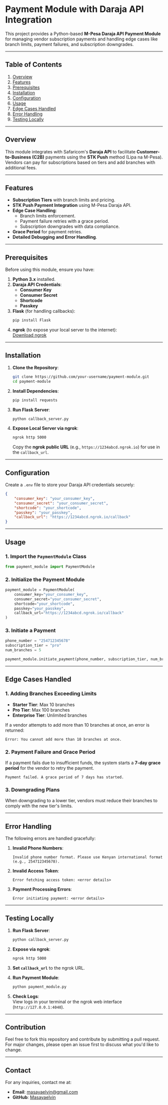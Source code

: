 # Payment Module with Daraja API Integration

This project provides a Python-based **M-Pesa Daraja API Payment Module** for managing vendor subscription payments and handling edge cases like branch limits, payment failures, and subscription downgrades.

---

## Table of Contents

1. [Overview](#overview)  
2. [Features](#features)  
3. [Prerequisites](#prerequisites)  
4. [Installation](#installation)  
5. [Configuration](#configuration)  
6. [Usage](#usage)  
7. [Edge Cases Handled](#edge-cases-handled)  
8. [Error Handling](#error-handling)  
9. [Testing Locally](#testing-locally)  
---

## Overview

This module integrates with Safaricom's **Daraja API** to facilitate **Customer-to-Business (C2B)** payments using the **STK Push** method (Lipa na M-Pesa). Vendors can pay for subscriptions based on tiers and add branches with additional fees.

---

## Features

- **Subscription Tiers** with branch limits and pricing.
- **STK Push Payment Integration** using M-Pesa Daraja API.
- **Edge Case Handling**:
  - Branch limits enforcement.
  - Payment failure retries with a grace period.
  - Subscription downgrades with data compliance.
- **Grace Period** for payment retries.
- **Detailed Debugging and Error Handling**.

---

## Prerequisites

Before using this module, ensure you have:

1. **Python 3.x** installed.  
2. **Daraja API Credentials**:
   - **Consumer Key**
   - **Consumer Secret**
   - **Shortcode**
   - **Passkey**
3. **Flask** (for handling callbacks):  
   ```bash
   pip install Flask
   ```
4. **ngrok** (to expose your local server to the internet):  
   [Download ngrok](https://ngrok.com/download)

---

## Installation

1. **Clone the Repository**:

   ```bash
   git clone https://github.com/your-username/payment-module.git
   cd payment-module
   ```

2. **Install Dependencies**:

   ```bash
   pip install requests
   ```

3. **Run Flask Server**:

   ```bash
   python callback_server.py
   ```

4. **Expose Local Server via ngrok**:

   ```bash
   ngrok http 5000
   ```

   Copy the **ngrok public URL** (e.g., `https://1234abcd.ngrok.io`) for use in the `callback_url`.

---

## Configuration

Create a `.env` file to store your Daraja API credentials securely:

```json
{
    "consumer_key": "your_consumer_key",
    "consumer_secret": "your_consumer_secret",
    "shortcode": "your_shortcode",
    "passkey": "your_passkey",
    "callback_url": "https://1234abcd.ngrok.io/callback"
}
```

---

## Usage

### 1. Import the `PaymentModule` Class

```python
from payment_module import PaymentModule
```

### 2. Initialize the Payment Module

```python
payment_module = PaymentModule(
    consumer_key="your_consumer_key",
    consumer_secret="your_consumer_secret",
    shortcode="your_shortcode",
    passkey="your_passkey",
    callback_url="https://1234abcd.ngrok.io/callback"
)
```

### 3. Initiate a Payment

```python
phone_number = "254712345678"
subscription_tier = "pro"
num_branches = 5

payment_module.initiate_payment(phone_number, subscription_tier, num_branches)
```

---

## Edge Cases Handled

### 1. Adding Branches Exceeding Limits

- **Starter Tier**: Max 10 branches  
- **Pro Tier**: Max 100 branches  
- **Enterprise Tier**: Unlimited branches

If a vendor attempts to add more than 10 branches at once, an error is returned:

```plaintext
Error: You cannot add more than 10 branches at once.
```

### 2. Payment Failure and Grace Period

If a payment fails due to insufficient funds, the system starts a **7-day grace period** for the vendor to retry the payment.

```plaintext
Payment failed. A grace period of 7 days has started.
```

### 3. Downgrading Plans

When downgrading to a lower tier, vendors must reduce their branches to comply with the new tier's limits.

---

## Error Handling

The following errors are handled gracefully:

1. **Invalid Phone Numbers**:  
   ```plaintext
   Invalid phone number format. Please use Kenyan international format (e.g., 254712345678).
   ```

2. **Invalid Access Token**:  
   ```plaintext
   Error fetching access token: <error details>
   ```

3. **Payment Processing Errors**:  
   ```plaintext
   Error initiating payment: <error details>
   ```

---

## Testing Locally

1. **Run Flask Server**:  
   ```bash
   python callback_server.py
   ```

2. **Expose via ngrok**:  
   ```bash
   ngrok http 5000
   ```

3. **Set `callback_url`** to the ngrok URL.

4. **Run Payment Module**:  
   ```bash
   python payment_module.py
   ```

5. **Check Logs**:  
   View logs in your terminal or the ngrok web interface (`http://127.0.0.1:4040`).

---

## Contribution

Feel free to fork this repository and contribute by submitting a pull request. For major changes, please open an issue first to discuss what you'd like to change.

---

## Contact

For any inquiries, contact me at:

- **Email**: [masayaelvin@gmail.com](mailto:your-email@example.com)  
- **GitHub**: [Masayaelvin](https://github.com/Masayaelvin)

